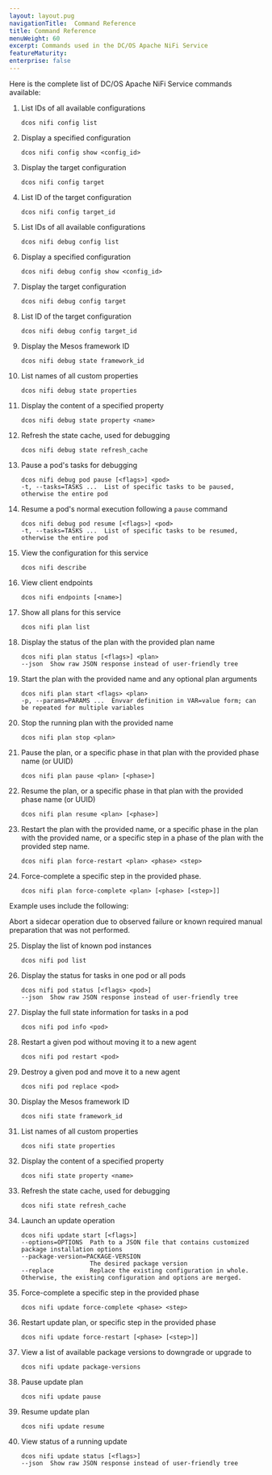 ```yaml
---
layout: layout.pug
navigationTitle:  Command Reference
title: Command Reference
menuWeight: 60
excerpt: Commands used in the DC/OS Apache NiFi Service
featureMaturity:
enterprise: false
---
```


Here is the complete list of DC/OS Apache NiFi Service commands available:

1. List IDs of all available configurations

    ```shell
    dcos nifi config list
    ```
2. Display a specified configuration   

    ```shell
    dcos nifi config show <config_id>
    ```  
3. Display the target configuration    

    ```shell
    dcos nifi config target
    ```
4. List ID of the target configuration      

    ```shell
    dcos nifi config target_id
    ```
5. List IDs of all available configurations     

    ```shell
    dcos nifi debug config list
    ```
6. Display a specified configuration       

    ```shell
    dcos nifi debug config show <config_id>
    ```      
7. Display the target configuration

    ```shell
    dcos nifi debug config target
    ```
8. List ID of the target configuration   

    ```shell
    dcos nifi debug config target_id
    ```
9. Display the Mesos framework ID   

    ```shell
    dcos nifi debug state framework_id
    ```
10. List names of all custom properties  

    ```shell
    dcos nifi debug state properties
    ```
11. Display the content of a specified property      

    ```shell
    dcos nifi debug state property <name>
    ```        
12. Refresh the state cache, used for debugging

    ```shell
    dcos nifi debug state refresh_cache
    ```
13. Pause a pod's tasks for debugging      

    ```shell
    dcos nifi debug pod pause [<flags>] <pod>           
    -t, --tasks=TASKS ...  List of specific tasks to be paused, otherwise the entire pod
    ```
14. Resume a pod's normal execution following a `pause` command

    ```shell
    dcos nifi debug pod resume [<flags>] <pod>         
    -t, --tasks=TASKS ...  List of specific tasks to be resumed, otherwise the entire pod
    ```         
15. View the configuration for this service

    ```shell
    dcos nifi describe
    ```
16. View client endpoints   

    ```shell  
    dcos nifi endpoints [<name>]
    ```
17. Show all plans for this service    

    ```shell  
    dcos nifi plan list
    ```    
18. Display the status of the plan with the provided plan name

    ```shell
    dcos nifi plan status [<flags>] <plan>   
    --json  Show raw JSON response instead of user-friendly tree
    ```    
19. Start the plan with the provided name and any optional plan arguments

    ```shell
    dcos nifi plan start <flags> <plan>
    -p, --params=PARAMS ...  Envvar definition in VAR=value form; can be repeated for multiple variables
    ```      
20. Stop the running plan with the provided name

    ```shell
    dcos nifi plan stop <plan>
    ```          
21. Pause the plan, or a specific phase in that plan with the provided phase name (or UUID)

    ```shell
    dcos nifi plan pause <plan> [<phase>]
    ```               
22. Resume the plan, or a specific phase in that plan with the provided phase name (or UUID)

    ```shell
    dcos nifi plan resume <plan> [<phase>]
    ```    
23. Restart the plan with the provided name, or a specific phase in the plan with the provided name, or a specific step in a  phase of the plan with the provided step name.   

    ```shell
    dcos nifi plan force-restart <plan> <phase> <step>
    ```       
24. Force-complete a specific step in the provided phase.

    ```shell
    dcos nifi plan force-complete <plan> [<phase> [<step>]]
    ```   

Example uses include the following:

Abort a sidecar operation due to observed failure or known required manual preparation that was not performed.

25. Display the list of known pod instances                 

    ```shell
    dcos nifi pod list
    ```   

26. Display the status for tasks in one pod or all pods  

    ```shell
    dcos nifi pod status [<flags> <pod>]
    --json  Show raw JSON response instead of user-friendly tree
    ```        

27. Display the full state information for tasks in a pod

    ```shell
    dcos nifi pod info <pod>
    ```      

28. Restart a given pod without moving it to a new agent

    ```shell
    dcos nifi pod restart <pod>
    ```      
29. Destroy a given pod and move it to a new agent  

    ```shell
    dcos nifi pod replace <pod>
    ```      

30. Display the Mesos framework ID

    ```shell
    dcos nifi state framework_id
    ```  
31. List names of all custom properties

    ```shell
    dcos nifi state properties
    ```  

32. Display the content of a specified property

    ```shell
    dcos nifi state property <name>
    ```   

33. Refresh the state cache, used for debugging     

    ```shell
    dcos nifi state refresh_cache
    ```     
34. Launch an update operation

    ```shell
    dcos nifi update start [<flags>]
    --options=OPTIONS  Path to a JSON file that contains customized package installation options
    --package-version=PACKAGE-VERSION  
                       The desired package version
    --replace          Replace the existing configuration in whole. Otherwise, the existing configuration and options are merged.
    ```     

35. Force-complete a specific step in the provided phase

    ```shell
    dcos nifi update force-complete <phase> <step>
    ```         

36. Restart update plan, or specific step in the provided phase

    ```shell
    dcos nifi update force-restart [<phase> [<step>]]
    ```

35. View a list of available package versions to downgrade or upgrade to

    ```shell
    dcos nifi update package-versions
    ```     

36. Pause update plan

    ```shell
    dcos nifi update pause
    ```  
37. Resume update plan

    ```shell
    dcos nifi update resume
    ```  

38. View status of a running update   

    ```shell
    dcos nifi update status [<flags>]
    --json  Show raw JSON response instead of user-friendly tree
    ```               
